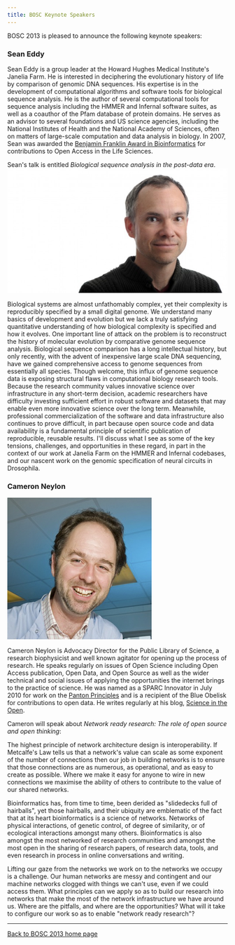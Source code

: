```yaml
---
title: BOSC Keynote Speakers
---
```


BOSC 2013 is pleased to announce the following keynote speakers:

### Sean Eddy

Sean Eddy is a group leader at the Howard Hughes Medical Institute's
Janelia Farm. He is interested in deciphering the evolutionary history
of life by comparison of genomic DNA sequences. His expertise is in the
development of computational algorithms and software tools for
biological sequence analysis. He is the author of several computational
tools for sequence analysis including the HMMER and Infernal software
suites, as well as a coauthor of the Pfam database of protein domains.
He serves as an advisor to several foundations and US science agencies,
including the National Institutes of Health and the National Academy of
Sciences, often on matters of large-scale computation and data analysis
in biology. In 2007, Sean was awarded the [Benjamin Franklin Award in
Bioinformatics](Benjamin_Franklin_Award_(Bioinformatics) "wikilink") for
contributions to Open Access in the Life Sciences.

Sean's talk is entitled *Biological sequence analysis in the post-data
era*. ![Sean Eddy](SeanEddy.jpg "fig:Sean Eddy")

  
Biological systems are almost unfathomably complex, yet their complexity
is reproducibly specified by a small digital genome. We understand many
basics of development and evolution but we lack a truly satisfying
quantitative understanding of how biological complexity is specified and
how it evolves. One important line of attack on the problem is to
reconstruct the history of molecular evolution by comparative genome
sequence analysis. Biological sequence comparison has a long
intellectual history, but only recently, with the advent of inexpensive
large scale DNA sequencing, have we gained comprehensive access to
genome sequences from essentially all species. Though welcome, this
influx of genome sequence data is exposing structural flaws in
computational biology research tools. Because the research community
values innovative science over infrastructure in any short-term
decision, academic researchers have difficulty investing sufficient
effort in robust software and datasets that may enable even more
innovative science over the long term. Meanwhile, professional
commercialization of the software and data infrastructure also continues
to prove difficult, in part because open source code and data
availability is a fundamental principle of scientific publication of
reproducible, reusable results. I'll discuss what I see as some of the
key tensions, challenges, and opportunities in these regard, in part in
the context of our work at Janelia Farm on the HMMER and Infernal
codebases, and our nascent work on the genomic specification of neural
circuits in Drosophila.

### Cameron Neylon

![Cameron Neylon](Neylon.jpg "Cameron Neylon")

Cameron Neylon is Advocacy Director for the Public Library of Science, a
research biophysicist and well known agitator for opening up the process
of research. He speaks regularly on issues of Open Science including
Open Access publication, Open Data, and Open Source as well as the wider
technical and social issues of applying the opportunities the internet
brings to the practice of science. He was named as a SPARC Innovator in
July 2010 for work on the [Panton
Principles](http://pantonprinciples.org/) and is a recipient of the Blue
Obelisk for contributions to open data. He writes regularly at his blog,
[Science in the Open](http://cameronneylon.net/).

Cameron will speak about *Network ready research: The role of open
source and open thinking*:

  
The highest principle of network architecture design
is interoperability. If Metcalfe's Law tells us that a network's value
can scale as some exponent of the number of connections then our job in
building networks is to ensure that those connections are as numerous,
as operational, and as easy to create as possible. Where we make it easy
for anyone to wire in new connections we maximise the ability of others
to contribute to the value of our shared networks.

<!-- -->

  
Bioinformatics has, from time to time, been derided as "slidedecks full
of hairballs", yet those hairballs, and their ubiquity are emblematic of
the fact that at its heart bioinformatics is a science of networks.
Networks of physical interactions, of genetic control, of degree of
similarity, or of ecological interactions amongst many others.
Bioinformatics is also amongst the most networked of research
communities and amongst the most open in the sharing of research papers,
of research data, tools, and even research in process in online
conversations and writing.

<!-- -->

  
Lifting our gaze from the networks we work on to the networks we occupy
is a challenge. Our human networks are messy and contingent and our
machine networks clogged with things we can't use, even if we could
access them. What principles can we apply so as to build our research
into networks that make the most of the network infrastructure we have
around us. Where are the pitfalls, and where are the opportunities? What
will it take to configure our work so as to enable "network ready
research"?

------------------------------------------------------------------------

[Back to BOSC 2013 home page](BOSC_2013 "wikilink")
